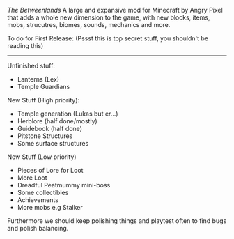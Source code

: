 *The Betweenlands*
A large and expansive mod for Minecraft by Angry Pixel that adds a whole new dimension to the game, with new blocks, items, mobs, strucutres, biomes, sounds, mechanics and more.

To do for First Release:
(Pssst this is top secret stuff, you shouldn't be reading this)
_____________________________________________________________________

Unfinished stuff:
- Lanterns (Lex)
- Temple Guardians

New Stuff (High priority):
- Temple generation (Lukas but er...)
- Herblore (half done/mostly)
- Guidebook (half done)
- Pitstone Structures
- Some surface structures

New Stuff (Low priority)
- Pieces of Lore for Loot
- More Loot
- Dreadful Peatmummy mini-boss
- Some collectibles
- Achievements
- More mobs e.g Stalker

Furthermore we should keep polishing things and playtest often to find bugs and polish balancing.
